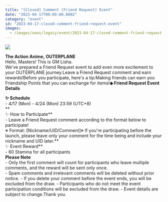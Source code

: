 ```yaml
---
title: "[Closed] Comment (Friend Request) Event"
date: "2023-04-17T00:00:00.000Z"
category: "event"
id: "2023-04-17-closed-comment-friend-request-event"
images:
  - /images/news/legacy/event/2023-04-17-closed-comment-friend-request-event/13c36c304854408387b83650b6009fda.webp
---
```


![](/images/news/legacy/event/2023-04-17-closed-comment-friend-request-event/13c36c304854408387b83650b6009fda.webp)

**The Action Anime, OUTERPLANE**  
Hello, Masters! This is GM Lisha.  
We've prepared a Friend Request event to add even more excitement to your OUTERPLANE journey.Leave a Friend Request comment and earn rewards!Before you participate, here's a tip:Making friends can earn you Friendship Points that you can exchange for items!**◈ Friend Request Event Details**  
  
**✨ Schedule**  
\- 4/17 (Mon) - 4/24 (Mon) 23:59 (UTC+8)  
**  
✨ How to Participate**  
\- Leave a Friend Request comment according to the format below to participate!  
※ Format: \[Nickname/UID/Comment\]※ If you're participating before the launch, please leave only your comment for the time being and include your nickname and UID later.**  
✨ Event Reward**  
\- 60 Stamina for all participants  
**Please Note**  
\- Only the first comment will count for participants who leave multiple comments, and the reward will be sent only once.  
\- Spam comments and irrelevant comments will be deleted without prior notice. - If you delete your comment before the event ends, you will be excluded from the draw. - Participants who do not meet the event participation conditions will be excluded from the draw. - Event details are subject to change.Thank you.
